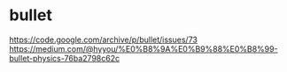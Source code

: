 # bullet

https://code.google.com/archive/p/bullet/issues/73
https://medium.com/@hyyou/%E0%B8%9A%E0%B9%88%E0%B8%99-bullet-physics-76ba2798c62c